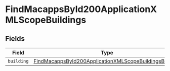 # FindMacappsById200ApplicationXMLScopeBuildings


## Fields

| Field                                                                                                                                       | Type                                                                                                                                        | Required                                                                                                                                    | Description                                                                                                                                 |
| ------------------------------------------------------------------------------------------------------------------------------------------- | ------------------------------------------------------------------------------------------------------------------------------------------- | ------------------------------------------------------------------------------------------------------------------------------------------- | ------------------------------------------------------------------------------------------------------------------------------------------- |
| `building`                                                                                                                                  | [FindMacappsById200ApplicationXMLScopeBuildingsBuilding](../../models/operations/findmacappsbyid200applicationxmlscopebuildingsbuilding.md) | :heavy_minus_sign:                                                                                                                          | N/A                                                                                                                                         |